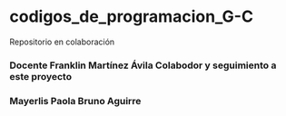 # codigos_de_programacion_G-C
Repositorio en colaboración
### Docente Franklin Martínez Ávila  Colabodor y seguimiento a este proyecto
###   Mayerlis Paola Bruno Aguirre 
